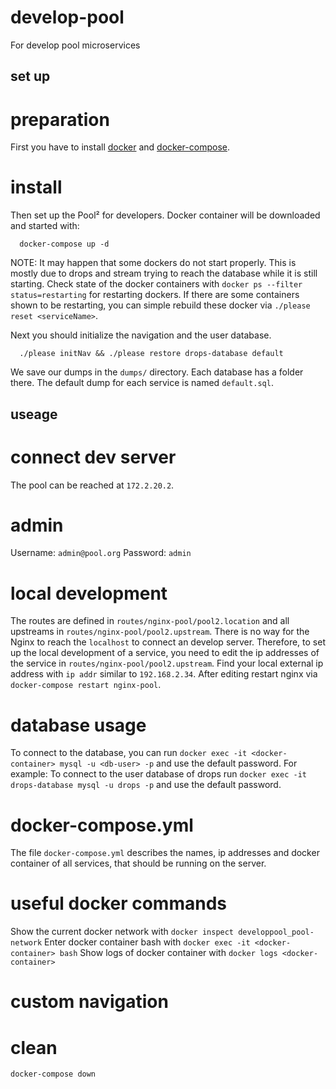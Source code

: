 # develop-pool
For develop pool microservices

## set up

# preparation
First you have to install [docker](https://docs.docker.com/install/) and [docker-compose](https://docs.docker.com/compose/install/).

# install
Then set up the Pool² for developers. Docker container will be downloaded and started with:
```
  docker-compose up -d
```
NOTE: It may happen that some dockers do not start properly. 
This is mostly due to drops and stream trying to reach the database while it is still starting.
Check state of the docker containers with `docker ps --filter status=restarting` for restarting dockers. 
If there are some containers shown to be restarting, you can simple rebuild these docker via `./please reset <serviceName>`.

Next you should initialize the navigation and the user database. 
```
  ./please initNav && ./please restore drops-database default
```
We save our dumps in the `dumps/` directory. Each database has a folder there. The default dump for each service is named `default.sql`.

## useage

# connect dev server
The pool can be reached at `172.2.20.2`.

# admin
  Username: `admin@pool.org`
  Password: `admin`

# local development
The routes are defined in `routes/nginx-pool/pool2.location` and all upstreams in `routes/nginx-pool/pool2.upstream`. 
There is no way for the Nginx to reach the `localhost` to connect an develop server. 
Therefore, to set up the local development of a service, you need to edit the ip addresses of the service in `routes/nginx-pool/pool2.upstream`.
Find your local external ip address with `ip addr` similar to `192.168.2.34`.
After editing restart nginx via `docker-compose restart nginx-pool`.

# database usage

To connect to the database, you can run `docker exec -it <docker-container> mysql -u <db-user> -p` and use the default password.
For example: To connect to the user database of drops run `docker exec -it drops-database mysql -u drops -p` and use the default password.

# docker-compose.yml

The file `docker-compose.yml` describes the names, ip addresses and docker container of all services, that should be running on the server.

# useful docker commands
  Show the current docker network with `docker inspect developpool_pool-network`
  Enter docker container bash with `docker exec -it <docker-container> bash`
  Show logs of docker container with `docker logs <docker-container>`

# custom navigation

# clean

`docker-compose down`

